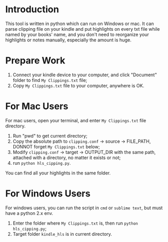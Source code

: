 # Introduction
This tool is written in python which can run on Windows or mac. It can parse clipping file on your kindle and put highlights on every txt file while named by your books' name, and you don't need to reorganize your highlights or notes manually, especially the amount is huge.

# Prepare Work

1. Connect your kindle device to your computer, and click "Document" folder to find `My Clippings.txt` file;
2. Copy `My Clippings.txt` file to your computer, anywhere is OK.

# For Mac Users
For mac users, open your terminal, and enter `My Clippings.txt` file directory.

1. Run "pwd" to get current directory;
2. Copy the absolute path to `clipping.conf` -> source -> FILE_PATH, DONNOT forget `My Clippings.txt` below;
3. Modify `clipping.conf` -> target -> OUTPUT_DIR with the same path, attached with a directory, no matter it exists or not;
4. run `python hls_cipping.py`.

You can find all your highlights in the same folder.

# For Windows Users
For windows users, you can run the script in `cmd` or `sublime text`, but must have a python 2.x env.

1. Enter the folder where `My Clippings.txt` is, then run `python hls_cipping.py`;
2. Target folder `kindle_hls` is in current directory.
